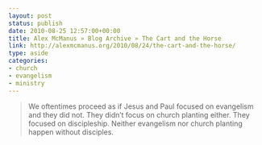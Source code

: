 ```yaml
---
layout: post
status: publish
date: 2010-08-25 12:57:00+00:00
title: Alex McManus » Blog Archive » The Cart and the Horse
link: http://alexmcmanus.org/2010/08/24/the-cart-and-the-horse/
type: aside
categories:
- church
- evangelism
- ministry
---
```


> We oftentimes proceed as if Jesus and Paul focused on evangelism and they did not. They didn’t focus on church planting either. They focused on discipleship. Neither evangelism nor church planting happen without disciples.
